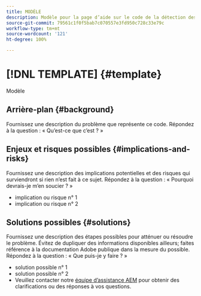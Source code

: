 ```yaml
---
title: MODÈLE
description: Modèle pour la page d’aide sur le code de la détection des motifs
source-git-commit: 79561c1f0f5bab7c070557e3fd950c728c33e79c
workflow-type: tm+mt
source-wordcount: '121'
ht-degree: 100%

---
```



# [!DNL TEMPLATE] {#template}

Modèle

## Arrière-plan {#background}

Fournissez une description du problème que représente ce code.
Répondez à la question : « Qu’est-ce que c’est ? »

## Enjeux et risques possibles {#implications-and-risks}

Fournissez une description des implications potentielles et des risques qui surviendront si rien n’est fait à ce sujet.
Répondez à la question : « Pourquoi devrais-je m’en soucier ? »

* implication ou risque n° 1
* implication ou risque n° 2

## Solutions possibles {#solutions}

Fournissez une description des étapes possibles pour atténuer ou résoudre le problème. Évitez de dupliquer des informations disponibles ailleurs; faites référence à la documentation Adobe publique dans la mesure du possible.
Répondez à la question : « Que puis-je y faire ? »

* solution possible n° 1
* solution possible n° 2
* Veuillez contacter notre [équipe d’assistance AEM](https://helpx.adobe.com/fr/enterprise/using/support-for-experience-cloud.html) pour obtenir des clarifications ou des réponses à vos questions.
